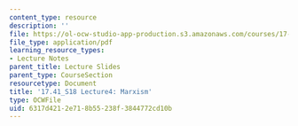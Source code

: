 ```yaml
---
content_type: resource
description: ''
file: https://ol-ocw-studio-app-production.s3.amazonaws.com/courses/17-41-introduction-to-international-relations-spring-2018/6317d4212e718b55238f3844772cd10b_MIT17_41S18_lec4.pdf
file_type: application/pdf
learning_resource_types:
- Lecture Notes
parent_title: Lecture Slides
parent_type: CourseSection
resourcetype: Document
title: '17.41_S18 Lecture4: Marxism'
type: OCWFile
uid: 6317d421-2e71-8b55-238f-3844772cd10b
---
```

